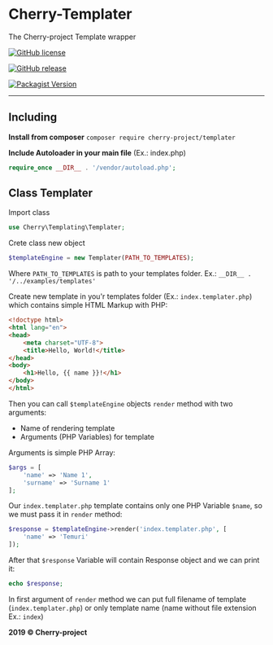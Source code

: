 # Cherry-Templater
The Cherry-project Template wrapper

[![GitHub license](https://img.shields.io/github/license/abgeo07/cherry-templater.svg)](https://github.com/ABGEO07/cherry-templater/blob/master/LICENSE)

[![GitHub release](https://img.shields.io/github/release/abgeo07/cherry-templater.svg)](https://github.com/ABGEO07/cherry-templater/releases)

[![Packagist Version](https://img.shields.io/packagist/v/cherry-project/templater.svg "Packagist Version")](https://packagist.org/packages/cherry-project/templater "Packagist Version")

------------

## Including
**Install from composer** `composer require cherry-project/templater`

**Include Autoloader in your main file** (Ex.: index.php)
```php
require_once __DIR__ . '/vendor/autoload.php';
```

## Class Templater
Import class
```php
use Cherry\Templating\Templater;
```
Crete class new object
```php
$templateEngine = new Templater(PATH_TO_TEMPLATES);
```

Where `PATH_TO_TEMPLATES` is path to your templates folder. Ex.: `__DIR__ . '/../examples/templates'`

Create new template in you'r templates folder (Ex.: `index.templater.php`) which contains simple HTML 
Markup with PHP:

```html
<!doctype html>
<html lang="en">
<head>
    <meta charset="UTF-8">
    <title>Hello, World!</title>
</head>
<body>
    <h1>Hello, {{ name }}!</h1>
</body>
</html>
```

Then you can call `$templateEngine` objects `render` method with two arguments:

- Name of rendering template
- Arguments (PHP Variables) for template

Arguments is simple PHP Array:

```php
$args = [
    'name' => 'Name 1',
    'surname' => 'Surname 1'
];
```

Our `index.templater.php` template contains only one PHP Variable `$name`, so we must pass it in `render` method:

```php
$response = $templateEngine->render('index.templater.php', [
    'name' => 'Temuri'
]);
```

After that `$response` Variable will contain Response object and we can print it:

```php
echo $response;
```

In first argument of `render` method we can put full filename of template (`index.templater.php`)
or only template name (name without file extension Ex.: `index`)

**2019 &copy; Cherry-project**

